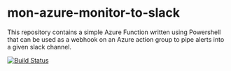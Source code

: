# mon-azure-monitor-to-slack

This repository contains a simple Azure Function written using Powershell that can be used as a webhook on an Azure action group to pipe alerts into a given slack channel.


[![Build Status](https://dev.azure.com/prg-cloud/prg/_apis/build/status/prg-azure-monitor-to-slack?branchName=master)](https://dev.azure.com/prg-cloud/prg/_build/latest?definitionId=12&branchName=master)
